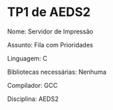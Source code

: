 # TP1 de AEDS2
Nome: Servidor de Impressão

Assunto: Fila com Prioridades

Linguagem: C

Bibliotecas necessárias: Nenhuma

Compilador: GCC

Disciplina: AEDS2